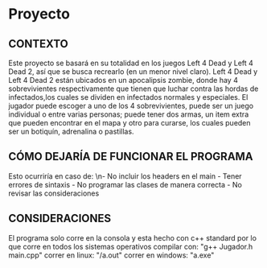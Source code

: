 # Proyecto

<h2>CONTEXTO</h2>

Este proyecto se basará en su totalidad en los juegos Left 4 Dead y Left 4 Dead 2, así que se busca recrearlo (en un menor nivel claro).
Left 4 Dead y Left 4 Dead 2 están ubicados en un apocalipsis zombie, donde hay 4 sobrevivientes respectivamente que tienen que luchar contra las hordas de infectados,los cuales se dividen en infectados normales y especiales. El jugador puede escoger a uno de los 4 sobrevivientes, puede ser un juego individual o entre varias personas; puede tener dos armas, un item extra que pueden encontrar en el mapa y otro para curarse, los cuales pueden ser un botiquín, adrenalina o pastillas.

<h2>CÓMO DEJARÍA DE FUNCIONAR EL PROGRAMA</h2>
Esto ocurriría en caso de:
\n- No incluir los headers en el main
- Tener errores de sintaxis
- No programar las clases de manera correcta
- No revisar las consideraciones

<h2>CONSIDERACIONES</h2>
El programa solo corre en la consola y esta hecho con c++ standard por lo que corre en todos los sistemas operativos
compilar con: "g++ Jugador.h main.cpp"
correr en linux: "/a.out"
correr en windows: "a.exe"
